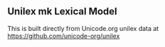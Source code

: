 Unilex mk Lexical Model
----------------------

This is built directly from Unicode.org unilex data at
https://github.com/unicode-org/unilex
